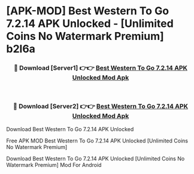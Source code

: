 # [APK-MOD] Best Western To Go 7.2.14 APK Unlocked - [Unlimited Coins No Watermark Premium] b2l6a



<div align="center">
<h3>🔴 Download [Server1] 👉👉 <a href="https://momento.my/?title=Best_Western_To_Go_7.2.14_APK_Unlocked">Best Western To Go 7.2.14 APK Unlocked Mod Apk</a></h3><br>

<h3>🔴 Download [Server2] 👉👉 <a href="https://momento.my/?title=Best_Western_To_Go_7.2.14_APK_Unlocked">Best Western To Go 7.2.14 APK Unlocked Mod Apk</a></h3>
</div>



Download Best Western To Go 7.2.14 APK Unlocked 

Free APK MOD Best Western To Go 7.2.14 APK Unlocked [Unlimited Coins No Watermark Premium]

Download Best Western To Go 7.2.14 APK Unlocked [Unlimited Coins No Watermark Premium] Mod For Android
